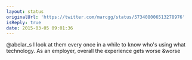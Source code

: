 ```yaml
---
layout: status
originalUrl: 'https://twitter.com/marcgg/status/573408006513278976'
isReply: true
date: 2015-03-05 09:01:36
---
```


@abelar_s I look at them every once in a while to know who's using what technology. As an employer, overall the experience gets worse &amp;worse
